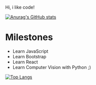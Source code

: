 Hi, i like code!

[![Anurag's GitHub stats](https://github-readme-stats.vercel.app/api?username=Yukari-san)](https://github.com/anuraghazra/github-readme-stats)

# Milestones

- Learn JavaScript
- Learn Bootstrap
- Learn React
- Learn Computer Vision with Python ;)

[![Top Langs](https://github-readme-stats.vercel.app/api/top-langs/?username=Yukari-san)](https://github.com/anuraghazra/github-readme-stats)

<!---
Yukari-san/Yukari-san is a ✨ special ✨ repository because its `README.md` (this file) appears on your GitHub profile.
You can click the Preview link to take a look at your changes.
--->
